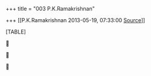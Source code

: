 +++
title = "003 P.K.Ramakrishnan"

+++
[[P.K.Ramakrishnan	2013-05-19, 07:33:00 [Source](https://groups.google.com/g/samskrita/c/MsvLbAL88t0)]]



[TABLE]







